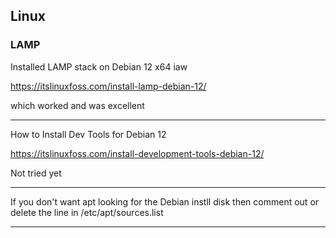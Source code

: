 ## Linux

### LAMP

Installed LAMP stack on Debian 12 x64 iaw

https://itslinuxfoss.com/install-lamp-debian-12/

which worked and was excellent

---

How to Install Dev Tools for Debian 12

https://itslinuxfoss.com/install-development-tools-debian-12/

Not tried yet

---

If you don't want apt looking for the Debian instll disk then comment out or delete the line in /etc/apt/sources.list

---
